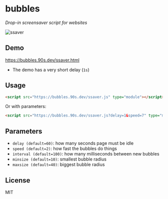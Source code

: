 # bubbles

*Drop-in screensaver script for websites*

![ssaver](https://github.com/user-attachments/assets/06891451-d047-48d8-b47c-b6983c059537)

## Demo

https://bubbles.90s.dev/ssaver.html

* The demo has a very short delay (`1s`)

## Usage

```html
<script src="https://bubbles.90s.dev/ssaver.js" type="module"></script>
```

Or with parameters:

```html
<script src="https://bubbles.90s.dev/ssaver.js?delay=1&speed=7" type="module"></script>
```

## Parameters

* `delay (default=60)`: how many seconds page must be idle
* `speed (default=2)`: how fast the bubbles do things
* `interval (default=100)`: how many milliseconds between new bubbles
* `minsize (default=10)`: smallest bubble radius
* `maxsize (default=40)`: biggest bubble radius

## License

MIT
